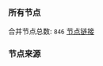 ### 所有节点
合并节点总数: `846`
[节点链接](https://raw.githubusercontent.com/rzhy1/11/master/sub/sub_merge_base64.txt)

### 节点来源